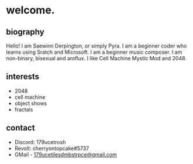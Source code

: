 
# welcome.

## biography

Hello! I am Saewinn Derpington, or simply Pyra. I am a beginner coder who learns using Sratch and Microsoft. I am a beginner music composer. I am non-binary, bisexual and aroflux. I like Cell Machine Mystic Mod and 2048.

## interests

* 2048
* cell machine
* object shows
* fractals

## contact
* Discord: 179ucetrosh
* Revolt: cherryontopcake#5737
* GMail - 179ucetilesdmbstrpce@gmail.com
  
